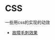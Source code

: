 # CSS
一些用css的实现的动效


* [故障毛刺效果](http://htmlpreview.github.com/?https://github.com/sqh17/CSS/blob/master/ways/AvailableNow.html)